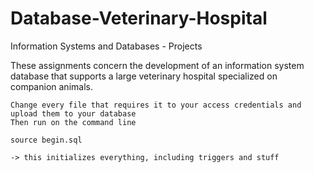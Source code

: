 # Database-Veterinary-Hospital
Information Systems and Databases - Projects

These assignments concern the development of an information system database that supports a large veterinary hospital specialized on companion animals.

    Change every file that requires it to your access credentials and upload them to your database
    Then run on the command line

    source begin.sql

    -> this initializes everything, including triggers and stuff
